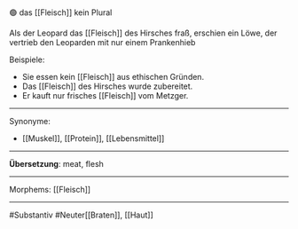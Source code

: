 🟢 das [[Fleisch]]
kein Plural

 Als der Leopard das [[Fleisch]] des Hirsches fraß, erschien ein Löwe, der vertrieb den Leoparden mit nur einem Prankenhieb

Beispiele:

- Sie essen kein [[Fleisch]] aus ethischen Gründen.
- Das [[Fleisch]] des Hirsches wurde zubereitet.
- Er kauft nur frisches [[Fleisch]] vom Metzger.

---
Synonyme:
- [[Muskel]], [[Protein]], [[Lebensmittel]]

---
**Übersetzung**: meat, flesh

---

Morphems:
[[Fleisch]]

---
#Substantiv #Neuter[[Braten]], [[Haut]]